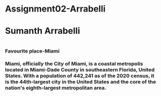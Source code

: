 # Assignment02-Arrabelli
<h1> Sumanth Arrabelli <h1>
<h3> Favourite place-Miami <h3>
<b>Miami</b>, officially the City of Miami, is a <b>coastal metropolis</b> located in Miami-Dade County in <b>southeastern Florida</b>, United States. With a population of <b>442,241 as of the 2020 census</b>, it is the 44th-largest city in the United States and the core of the nation's <b>eighth-largest metropolitan area</b>.
